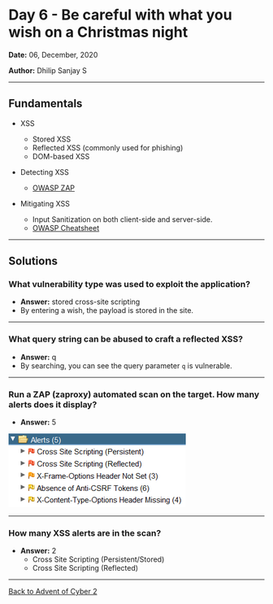 # Day 6 - Be careful with what you wish on a Christmas night

**Date:** 06, December, 2020

**Author:** Dhilip Sanjay S

---
## Fundamentals
- XSS
    - Stored XSS
    - Reflected XSS (commonly used for phishing)
    - DOM-based XSS

- Detecting XSS
    - [OWASP ZAP](https://owasp.org/www-project-zap/)

- Mitigating XSS
    - Input Sanitization on both client-side and server-side.
    - [OWASP Cheatsheet](https://github.com/OWASP/CheatSheetSeries)
---

## Solutions
### What vulnerability type was used to exploit the application?
 - **Answer:** stored cross-site scripting
 - By entering a wish, the payload is stored in the site.
---

### What query string can be abused to craft a reflected XSS?
- **Answer:** q
- By searching, you can see the query parameter `q` is vulnerable.
---

### Run a ZAP (zaproxy) automated scan on the target. How many alerts does it display?
- **Answer:** 5

![Image](Images/Day06-OWASPZAP.png)

---
### How many XSS alerts are in the scan?
- **Answer:** 2
    - Cross Site Scripting (Persistent/Stored)
    - Cross Site Scripting (Reflected)
---
[Back to Advent of Cyber 2](/Advent%20of%20Cyber%202) 